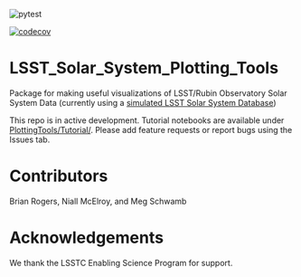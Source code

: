 
![pytest](https://github.com/QUB-Planet-Lab/LSST_Solar_System_Plotting_Tools/actions/workflows/python-app.yml/badge.svg)

[![codecov](https://codecov.io/gh/QUB-Planet-Lab/LSST_Solar_System_Plotting_Tools/branch/main/graph/badge.svg?token=WKYNT68EB4)](https://codecov.io/gh/QUB-Planet-Lab/LSST_Solar_System_Plotting_Tools)
# LSST_Solar_System_Plotting_Tools

Package for making useful visualizations of LSST/Rubin Observatory Solar System Data (currently using a [simulated LSST Solar System Database](https://github.com/lsst-sssc/lsst-simulation/))

This repo is in active development. Tutorial notebooks are available under [PlottingTools/Tutorial/](https://github.com/QUB-Planet-Lab/LSST_Solar_System_Plotting_Tools/tree/main/PlottingTools/Tutorial). Please add feature requests or report bugs using the Issues tab.

# Contributors
Brian Rogers, Niall McElroy,  and Meg Schwamb

# Acknowledgements
We thank the LSSTC Enabling Science Program for support. 
